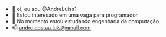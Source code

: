 - 👋 oi, eu sou @AndreLuiss1
- 👀 Estou interesado em uma vaga para programador
- 🌱 No momento estou estudando engenharia da computação.
- 📫 andre.costaa.luis@gmail.com

<!---
AndreLuiss1/AndreLuiss1 is a ✨ special ✨ repository because its `README.md` (this file) appears on your GitHub profile.
You can click the Preview link to take a look at your changes.
--->
